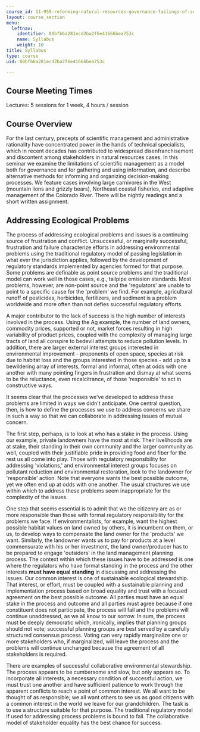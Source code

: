 ```yaml
---
course_id: 11-959-reforming-natural-resources-governance-failings-of-scientific-rationalism-and-alternatives-for-building-common-ground-january-iap-2007
layout: course_section
menu:
  leftnav:
    identifier: 80bfb6a281ecd2ba2f6e41666bea753c
    name: Syllabus
    weight: 10
title: Syllabus
type: course
uid: 80bfb6a281ecd2ba2f6e41666bea753c

---
```


Course Meeting Times
--------------------

Lectures: 5 sessions for 1 week, 4 hours / session

Course Overview
---------------

For the last century, precepts of scientific management and administrative rationality have concentrated power in the hands of technical specialists, which in recent decades has contributed to widespread disenfranchisement and discontent among stakeholders in natural resources cases. In this seminar we examine the limitations of scientific management as a model both for governance and for gathering and using information, and describe alternative methods for informing and organizing decision-making processes. We feature cases involving large carnivores in the West (mountain lions and grizzly bears), Northeast coastal fisheries, and adaptive management of the Colorado River. There will be nightly readings and a short written assignment.

Addressing Ecological Problems
------------------------------

The process of addressing ecological problems and issues is a continuing source of frustration and conflict. Unsuccessful, or marginally successful, frustration and failure characterize efforts in addressing environmental problems using the traditional regulatory model of passing legislation in what ever the jurisdiction applies, followed by the development of regulatory standards implemented by agencies formed for that purpose. Some problems are definable as point source problems and the traditional model can work well in those cases, e.g., tailpipe emission standards. Most problems, however, are non-point source and the 'regulators' are unable to point to a specific cause for the 'problem' we find. For example, agricultural runoff of pesticides, herbicides, fertilizers, and sediment is a problem worldwide and more often than not defies successful regulatory efforts.

A major contributor to the lack of success is the high number of interests involved in the process. Using the Ag example, the number of land owners, commodity prices, supported or not, market forces resulting in high variability of product prices, coupled with the complexity of managing large tracts of land all conspire to bedevil attempts to reduce pollution levels. In addition, there are larger external interest groups interested in environmental improvement - proponents of open space, species at risk due to habitat loss and the groups interested in those species - add up to a bewildering array of interests, formal and informal, often at odds with one another with many pointing fingers in frustration and dismay at what seems to be the reluctance, even recalcitrance, of those 'responsible' to act in constructive ways.

It seems clear that the processes we've developed to address these problems are limited in ways we didn't anticipate. One central question, then, is how to define the processes we use to address concerns we share in such a way so that we can collaborate in addressing issues of mutual concern.

The first step, perhaps, is to look at who has a stake in the process. Using our example, private landowners have the most at risk. Their livelihoods are at stake, their standing in their own community and the larger community as well, coupled with their justifiable pride in providing food and fiber for the rest us all come into play. Those with regulatory responsibility for addressing 'violations,' and environmental interest groups focuses on pollutant reduction and environmental restoration, look to the landowner for 'responsible' action. Note that everyone wants the best possible outcome, yet we often end up at odds with one another. The usual structures we use within which to address these problems seem inappropriate for the complexity of the issues.

One step that seems essential is to admit that we the citizenry are as or more responsible than those with formal regulatory responsibility for the problems we face. If environmentalists, for example, want the highest possible habitat values on land owned by others, it is incumbent on them, or us, to develop ways to compensate the land owner for the 'products' we want. Similarly, the landowner wants us to pay for products at a level commensurate with his or her investment, the land owner/producer has to be prepared to engage 'outsiders' in the land management planning process. The context within which these issues have to be addressed is one where the regulators who have formal standing in the process and the other interests **must have equal standing** in discussing and addressing the issues. Our common interest is one of sustainable ecological stewardship. That interest, or effort, must be coupled with a sustainable planning and implementation process based on broad equality and trust with a focused agreement on the best possible outcome. All parties must have an equal stake in the process and outcome and all parties must agree because if one constituent does not participate, the process will fail and the problems will continue unaddressed, as we all know to our sorrow. In sum, the process must be deeply democratic which, ironically, implies that planning groups should not vote; successful planning groups are best served by a carefully structured consensus process. Voting can very rapidly marginalize one or more stakeholders who, if marginalized, will leave the process and the problems will continue unchanged because the agreement of all stakeholders is required.

There are examples of successful collaborative environmental stewardship. The process appears to be cumbersome and slow, but only appears so. To incorporate all interests, a necessary condition of successful action, we must trust one another and have sufficient patience to work through the apparent conflicts to reach a point of common interest. We all want to be thought of as responsible; we all want others to see us as good citizens with a common interest in the world we leave for our grandchildren. The task is to use a structure suitable for that purpose. The traditional regulatory model if used for addressing process problems is bound to fail. The collaborative model of stakeholder equality has the best chance for success.